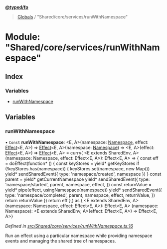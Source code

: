 **[@typed/fp](../README.md)**

> [Globals](../globals.md) / "Shared/core/services/runWithNamespace"

# Module: "Shared/core/services/runWithNamespace"

## Index

### Variables

* [runWithNamespace](_shared_core_services_runwithnamespace_.md#runwithnamespace)

## Variables

### runWithNamespace

• `Const` **runWithNamespace**: \<E, A>(namespace: [Namespace](_shared_core_model_namespace_.namespace.md), effect: [Effect](_effect_effect_.effect.md)\<E, A>) => [Effect](_effect_effect_.effect.md)\<E, A>(namespace: [Namespace](_shared_core_model_namespace_.namespace.md)) => \<E, A>(effect: [Effect](_effect_effect_.effect.md)\<E, A>) => [Effect](_effect_effect_.effect.md)\<E, A> = curry( \<E extends SharedEnv, A>(namespace: Namespace, effect: Effect\<E, A>): Effect\<E, A> => { const eff = doEffect(function* () { const keyStores = yield* getKeyStores if (!keyStores.has(namespace)) { keyStores.set(namespace, new Map()) yield* sendSharedEvent({ type: 'namespace/created', namespace }) } const parent = yield* getCurrentNamespace yield* sendSharedEvent({ type: 'namespace/started', parent, namespace, effect, }) const returnValue = yield* pipe(effect, usingNamespace(namespace)) yield* sendSharedEvent({ type: 'namespace/completed', parent, namespace, effect, returnValue, }) return returnValue }) return eff },) as { \<E extends SharedEnv, A>(namespace: Namespace, effect: Effect\<E, A>): Effect\<E, A> (namespace: Namespace): \<E extends SharedEnv, A>(effect: Effect\<E, A>) => Effect\<E, A>}

*Defined in [src/Shared/core/services/runWithNamespace.ts:16](https://github.com/TylorS/typed-fp/blob/ac98ca1/src/Shared/core/services/runWithNamespace.ts#L16)*

Run an effect using a particular namespace while providing namespace events and managing
the shared tree of namespaces.
